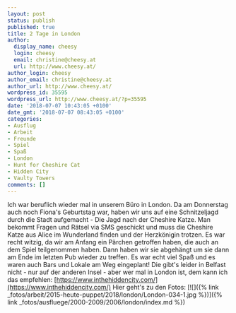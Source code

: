 ```yaml
---
layout: post
status: publish
published: true
title: 2 Tage in London
author:
  display_name: cheesy
  login: cheesy
  email: christine@cheesy.at
  url: http://www.cheesy.at/
author_login: cheesy
author_email: christine@cheesy.at
author_url: http://www.cheesy.at/
wordpress_id: 35595
wordpress_url: http://www.cheesy.at/?p=35595
date: '2018-07-07 10:43:05 +0100'
date_gmt: '2018-07-07 08:43:05 +0100'
categories:
- Ausflug
- Arbeit
- Freunde
- Spiel
- Spaß
- London
- Hunt for Cheshire Cat
- Hidden City
- Vaulty Towers
comments: []
---
```

Ich war beruflich wieder mal in unserem Büro in London. Da am Donnerstag auch noch Fiona's Geburtstag war, haben wir uns auf eine Schnitzeljagd durch die Stadt aufgemacht - Die Jagd nach der Cheshire Katze. Man bekommt Fragen und Rätsel via SMS geschickt und muss die Cheshire Katze aus Alice im Wunderland finden und der Herzkönigin trotzen. Es war recht witzig, da wir am Anfang ein Pärchen getroffen haben, die auch an dem Spiel teilgenommen haben. Dann haben wir sie abgehängt um sie dann am Ende im letzten Pub wieder zu treffen. Es war echt viel Spaß und es waren auch Bars und Lokale am Weg eingeplant! Die gibt's leider in Belfast nicht - nur auf der anderen Insel - aber wer mal in London ist, dem kann ich das empfehlen: [https://www.inthehiddencity.com/](https://www.inthehiddencity.com/)
Hier geht's zu den Fotos:
[![]({% link _fotos/arbeit/2015-heute-puppet/2018/london/London-034-1.jpg %})]({% link _fotos/ausfluege/2000-2009/2006/london/index.md %})
